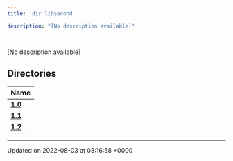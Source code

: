 ```yaml
---
title: 'dir libsecond'

description: "[No description available]"

---
```







[No description available]

## Directories

| Name           |
| -------------- |
| **[1.0](/documentation/code/gambit_sphinx/files/dir_4e7d0a7221199b5e3988a802b6a5e37f/#dir-1.0)**  |
| **[1.1](/documentation/code/gambit_sphinx/files/dir_d1f2a55f41e415ebe099cfae2057f907/#dir-1.1)**  |
| **[1.2](/documentation/code/gambit_sphinx/files/dir_1185cf205eb7c76e1c0c729ff9fd7030/#dir-1.2)**  |






-------------------------------

Updated on 2022-08-03 at 03:16:58 +0000
